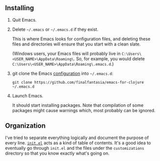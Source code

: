 ## Installing

1. Quit Emacs.
2. Delete `~/.emacs` or `~/.emacs.d` if they exist.

   This is where Emacs looks for configuration files, and deleting these files and directories will ensure that you start with a clean slate.

   (Windows users, your Emacs files will probably live in `C:\Users\<USER_NAME>\AppData\Roaming\`. So, for example, you would delete `C:\Users\<USER_NAME>\AppData\Roaming\.emacs.d`.)
3. git clone the Emacs [configuration](https://github.com/finalfantasia/emacs-for-clojure) into `~/.emacs.d`:

   `git clone https://github.com/finalfantasia/emacs-for-clojure ~/.emacs.d`
4. Launch Emacs.

   It should start installing packages. Note that compilation of some packages might cause warnings which, most probably can be ignored.

## Organization

I've tried to separate everything logically and document the purpose of every line. [`init.el`](./init.el) acts as a kind of table of contents.  It's a good idea to eventually go through `init.el` and the files under the `customizations` directory so that you know exactly what's going on.
